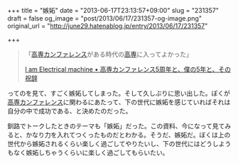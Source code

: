 +++
title = "嫉妬"
date = "2013-06-17T23:13:57+09:00"
slug = "231357"
draft = false
og_image = "post/2013/06/17/231357-og-image.png"
original_url = "http://june29.hatenablog.jp/entry/2013/06/17/231357"

+++

<p></p>
<blockquote>「<a class="keyword" href="http://d.hatena.ne.jp/keyword/%B9%E2%C0%EC%A5%AB%A5%F3%A5%D5%A5%A1%A5%EC%A5%F3%A5%B9">高専カンファレンス</a>がある時代の<a class="keyword" href="http://d.hatena.ne.jp/keyword/%B9%E2%C0%EC">高専</a>に入ってよかった」<p><a class="quote" href="http://blog.jgs.me/post/53159180726/for-5th-anniversary-kosenconf" title="I am Electrical machine • 高専カンファレンス5周年と、僕の5年と、その祝辞">I am Electrical machine • 高専カンファレンス5周年と、僕の5年と、その祝辞</a></p>
</blockquote>
<p>ってのを見て、すごく嫉妬してしまった。そして久しぶりに思い出した。ぼくが<a class="keyword" href="http://d.hatena.ne.jp/keyword/%B9%E2%C0%EC%A5%AB%A5%F3%A5%D5%A5%A1%A5%EC%A5%F3%A5%B9">高専カンファレンス</a>に関わるにあたって、下の世代に嫉妬を感じていればそれは自分の中で成功である、と決めたのだった。</p>
<p><script async class="speakerdeck-embed" data-id="502a32a30da7ee000204620e" data-ratio="1.33333333333333" src="//speakerdeck.com/assets/embed.js"></script></p>
<p>釧路でトークしたときのテーマも「嫉妬」だった。この資料、今になって見てみると、かなり力を入れてつくったものだとわかる。そうだ、嫉妬だ。ぼくは上の世代から嫉妬されるくらい楽しく過ごしてやりたいし、下の世代にはどうしようもなく嫉妬しちゃうくらいに楽しく過ごしてもらいたい。</p>